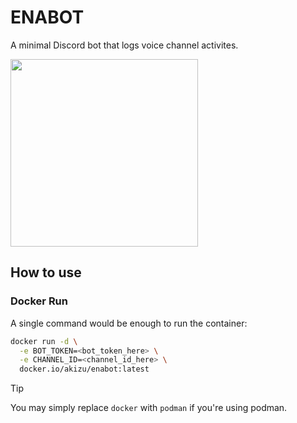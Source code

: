 # ENABOT
A minimal Discord bot that logs voice channel activites.

<img src="https://github.com/Yejia995/enabot/assets/70046367/cf06aca7-aa76-45e8-806a-55a8a3f9d03c" width="300">


## How to use
### Docker Run
A single command would be enough to run the container:

```bash
docker run -d \
  -e BOT_TOKEN=<bot_token_here> \
  -e CHANNEL_ID=<channel_id_here> \
  docker.io/akizu/enabot:latest
```

> [!TIP]
> You may simply replace `docker` with `podman` if you're using podman.
